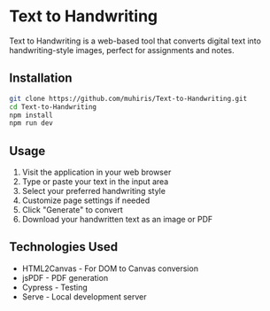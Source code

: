 # Text to Handwriting

Text to Handwriting is a web-based tool that converts digital text into handwriting-style images, perfect for assignments and notes.

## Installation

```bash
git clone https://github.com/muhiris/Text-to-Handwriting.git
cd Text-to-Handwriting
npm install
npm run dev
```

## Usage

1. Visit the application in your web browser
2. Type or paste your text in the input area
3. Select your preferred handwriting style
4. Customize page settings if needed
5. Click "Generate" to convert
6. Download your handwritten text as an image or PDF

## Technologies Used

- HTML2Canvas - For DOM to Canvas conversion
- jsPDF - PDF generation
- Cypress - Testing
- Serve - Local development server
